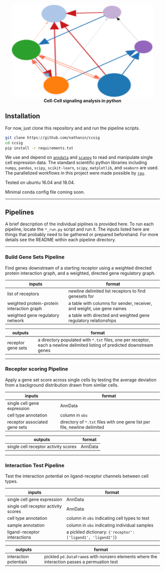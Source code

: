 <!-- # **C**ell **C**ell **SIG**naling -->

<!-- ![graph](assets/graph.svg) -->
<p align="center">
  <img width="460" height="300" src="assets/graph.svg">
  <br>
  <b>Cell-Cell signaling analysis in python</b><br>
</p>


## Installation

For now, just clone this repository and and run the pipeline scripts. 

```bash
git clone https://github.com/nathanin/ccsig
cd ccsig
pip install -r requirements.txt
```

We use and depend on [`anndata`](https://anndata.readthedocs.io/en/latest/anndata.AnnData.html) and [`scanpy`](https://scanpy.readthedocs.io/en/stable/) to read and manipulate single cell expression data.
The standard scientific python libraries including `numpy`, `pandas`, `scipy`, `scikit-learn`, `scipy`, `matplotlib`, and `seaborn` are used.
The parallelized workflows in this project were made possible by [`ray`](https://github.com/ray-project/ray).

Tested on ubuntu 16.04 and 18.04.

Minimal conda config file coming soon.

<!-- [google](http://www.google.com) -->

---

## Pipelines

A brief description of the individual piplines is provided here.
To run each pipeline, locate the `*_run.py` script and run it. 
The inputs listed here are things that probably need to be gathered or prepared beforehand.
For more details see the README within each pipeline directory.

---

### Build Gene Sets Pipeline

Find genes downstream of a starting receptor using a weighted directed protein interaction graph, and a weighted, directed gene regulatory graph.

inputs | format
-------|--------
list of receptors | newline delimited list receptors to find genesets for
weighted protein-protein interaction graph | a table with columns for sender, receiver, and weight, use gene names
weighted gene regulatory network | a table with directed and weighted gene regulatory relationships


outputs | format
-------|--------
receptor gene sets | a directory populated with `*.txt` files, one per receptor, each a newline delimited listing of predicted downstream genes

---

### Receptor scoring Pipeline

Apply a gene set score across single cells by testing the average deviation from a background distribution drawn from similar cells. 

inputs | format
-------|--------
single cell gene expression | AnnData
cell type annotation | column in `obs`
receptor associated gene sets | directory of `*.txt` files with one gene list per file, newline delimited


outputs | format
-------|--------
single cell receptor activity scores | AnnData


---


### Interaction Test Pipeline

Test the interaction potential on ligand-receptor channels between cell types. 


inputs | format
-------|--------
single cell gene expression | AnnData
single cell receptor activity scores | AnnData
cell type annotation | column in `obs` indicating cell types to test
sample annotation | column in `obs` indicating individual samples
ligand-receptor interactions | a pickled dictionary: `{'receptor': ['ligand1', 'ligand2']}`


outputs | format
-------|--------
interaction potentials | pickled `pd.DataFrame`s with nonzero elements where the interaction passes a permuation test

